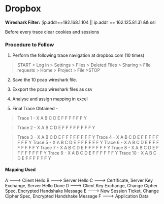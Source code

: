 Dropbox
========

**Wireshark Filter:** (ip.addr==192.168.1.104 || ip.addr == 162.125.81.3)  && ssl

Before every trace clear cookies and sessions

### Procedure to Follow

1. Perform the following trace navigation at dropbox.com (10 times)

> START > Log in > Settings > Files > Deleted Files > Sharing > FIle requests > Home > Project > File >STOP


2. Save the 10 pcap wireshark file.

3. Exxport the pcap wireshark files as csv

4. Analyse and assign mapping in excel

5. Final Trace Obtained -



> Trace 1 - X A B C D E F F F F F F Y

> Trace 2 - X A B C D E F F F F F F F F Y

> Trace 3 - X A B C D E F F F F F F F F Y
> Trace 4 - X A B C D E F F F F F F F F Y
> Trace 5 - X A B C D E F F F F F F Y
> Trace 6 - X A B C D E F F F F F F F F Y
> Trace 7 - X A B C D E F F F F F F Y
> Trace 8 - X A B C D E F F F F F F F F Y
> Trace 9 - X A B C D E F F F F F F Y
> Trace 10 - X A B C D E F F F F F F Y




#### Mapping Used

A ---> Client Hello
B ---> Server Hello
C ---> Certificate, Server Key Exchange, Server Hello Done
D ---> Client Key Exchange, Change Cipher Spec, Encrypted Handshake Message
E ---> New Session Ticket, Change Cipher Spec, Encrypted Handshake Message
F ---> Application Data
